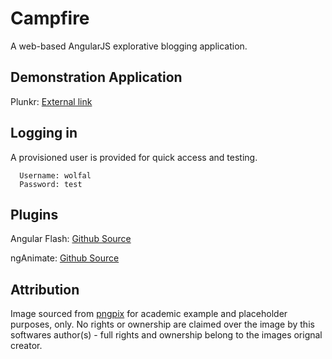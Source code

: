 # Campfire
A web-based AngularJS explorative blogging application.   

## Demonstration Application
Plunkr: [External link](https://embed.plnkr.co/plunk/KisvRddCNIHBW7pY)

## Logging in
A provisioned user is provided for quick access and testing. 

```
  Username: wolfal
  Password: test
```

## Plugins
Angular Flash: [Github Source](https://github.com/sachinchoolur/angular-flash)

ngAnimate: [Github Source](https://github.com/daneden/animate.css )

## Attribution 
Image sourced from [pngpix](https://www.pngpix.com/wp-content/uploads/2016/10/PNGPIX-COM-Campfire-Vector-PNG-Transparent-Image.png) for academic example and placeholder purposes, only. No rights or ownership are claimed over the image by this softwares author(s) - full rights and ownership belong to the images orignal creator. 